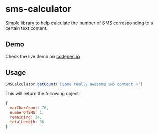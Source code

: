 sms-calculator
=============================
Simple library to help calculate the number of SMS corresponding to a certain text content.


Demo
----------
Check the live demo on [codepen.io](https://codepen.io/thedoctor46super/full/qGOYLg)


Usage
----------

```javascript
SMSCalculator.getCount('📱Some really awesome SMS content 🔥')
```

This will return the following object:

```javascript
{
  maxCharCount: 70,
  numberOfSMS: 1,
  remaining: 34,
  totalLength: 36
}
```
